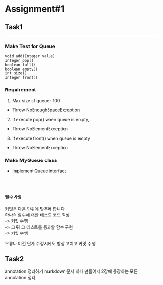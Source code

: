 # Assignment#1


Task1
---------
***

### Make Test for Queue

```
void add(Integer value)
Integer pop()
boolean full()
boolean empty()
int size()
Integer front()
```

### Requirement
1. Max size of queue : 100
 - Throw NoEnoughSpaceException
2. If execute pop() when queue is empty,
 - Throw NoElementException
3. If execute front() when queue is empty
 - Throw NoElementException

### Make MyQueue class
- Implement Queue interface

<br/>
<br/>

#### 필수 사항
커밋은 다음 단위에 맞추어 합니다.<br/>
하나의 함수에 대한 테스트 코드 작성 <br/>
-> 커밋 수행 <br />
-> 그 뒤 그 테스트를 통과할 함수 구현 <br/>
-> 커밋 수행 <br />

오류나 이전 단계 수정시에도 항상 고치고 커밋 수행


Task2
------

annotation 정리하기
markdown 문서 하나 만들어서 2장에 등장하는 모든 annotation 정리